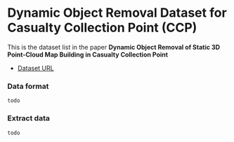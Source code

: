 # Dynamic Object Removal Dataset for Casualty Collection Point (CCP)

This is the dataset list in the paper **Dynamic Object Removal of Static 3D Point-Cloud Map Building in Casualty Collection Point** 

- [Dataset URL](https://drive.google.com/drive/folders/1SOAeD3gxtO2jv5nk1CJlvezyZka3Yle4?usp=sharing)

### Data format

```
todo
```

### Extract data

```
todo
```
